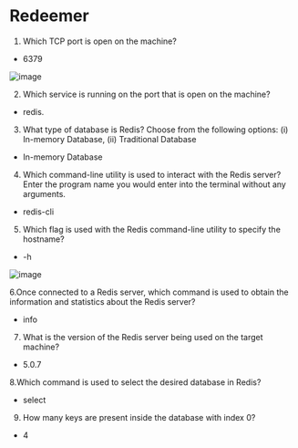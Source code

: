 # Redeemer

1.  Which TCP port is open on the machine? 
* 6379

![image](https://user-images.githubusercontent.com/107659588/209969218-926b7e05-6d90-425c-9aef-25d016d851ad.png)

2. Which service is running on the port that is open on the machine? 
* redis.

3. What type of database is Redis? Choose from the following options: (i) In-memory Database, (ii) Traditional Database 
*  In-memory Database 

4. Which command-line utility is used to interact with the Redis server? Enter the program name you would enter into the terminal without any arguments. 
* redis-cli

5. Which flag is used with the Redis command-line utility to specify the hostname? 
* -h 

![image](https://user-images.githubusercontent.com/107659588/209969786-59a25f99-4b32-4e5f-93de-85f4cab38aed.png)

6.Once connected to a Redis server, which command is used to obtain the information and statistics about the Redis server?
* info
7.  What is the version of the Redis server being used on the target machine? 
* 5.0.7

8.Which command is used to select the desired database in Redis? 
* select

9. How many keys are present inside the database with index 0? 
* 4
